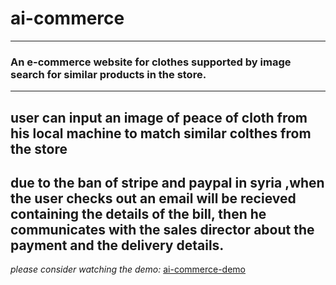 # ai-commerce 
---
### An e-commerce website for clothes supported by image search for similar products in the store.
---
user can input an image of peace of cloth from his local machine to match similar colthes from the store
---
due to the ban of stripe and paypal in syria ,when the user checks out an email will be recieved containing the details of the bill, then he communicates with the sales director about the payment and the delivery details.
---
*please consider watching the demo:*
[ai-commerce-demo](https://1drv.ms/v/c/ca524006c0ac4fc8/EaX-sWjlEFpAl1N9n-Z0XsgBpiCcNEyqbQBRwIfJirdeBg?e=rEvwAF)
